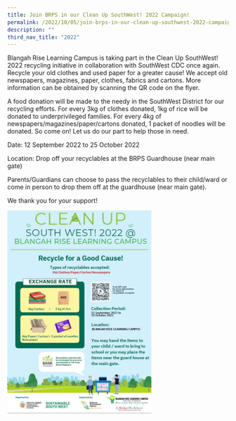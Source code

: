 ```yaml
---
title: Join BRPS in our Clean Up SouthWest! 2022 Campaign!
permalink: /2022/10/05/join-brps-in-our-clean-up-southwest-2022-campaign/
description: ""
third_nav_title: "2022"
---
```

<p>Blangah Rise Learning Campus is taking part in the Clean Up SouthWest! 2022 recycling initiative in collaboration with SouthWest CDC once again. Recycle your old clothes and used paper for a greater cause!&nbsp;We accept old newspapers, magazines, paper, clothes, fabrics and cartons. More information can be obtained by scanning the QR code on the flyer.</p>
<p>A food donation will be made to the needy in the SouthWest District for our recycling efforts. For every 3kg of clothes donated, 1kg of rice will be donated to underprivileged families. For every 4kg of newspapers/magazines/paper/cartons donated, 1 packet of noodles will be donated. So come on! Let us do our part to help those in need.&nbsp;</p>
<p>Date: 12 September 2022 to 25 October 2022</p>
<p>Location: Drop off your recyclables at the BRPS Guardhouse (near main gate)</p>
<p>Parents/Guardians can choose to pass the recyclables to their child/ward or come in person to drop them off at the guardhouse (near main gate).</p>
<p>We thank you for your support!</p>
<img style="width: 65%;" src="/images/southw.jpg">